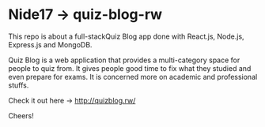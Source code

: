 # Nide17 -> quiz-blog-rw

This repo is about a full-stackQuiz Blog app done with React.js, Node.js, Express.js and MongoDB.

Quiz Blog is a web application that provides a multi-category space for people to quiz from. 
It gives people good time to fix what they studied and even prepare for exams.
It is concerned more on academic and professional stuffs.

Check it out here -> <http://quizblog.rw/>

Cheers!
